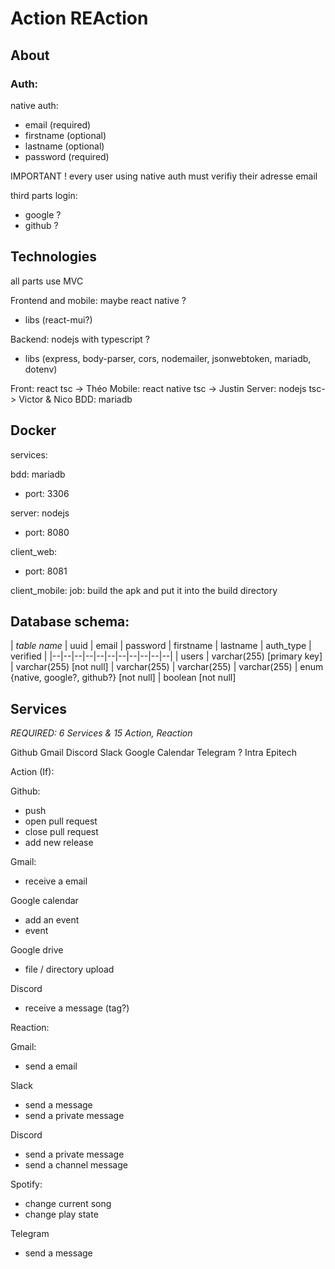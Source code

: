 # Action REAction

## About

### Auth:

native auth:
- email (required)
- firstname (optional)
- lastname (optional)
- password (required)

IMPORTANT !
every user using native auth must verifiy their adresse email

third parts login:
- google ?
- github ?

## Technologies

all parts use MVC

Frontend and mobile: maybe react native ?

- libs (react-mui?)

Backend: nodejs with typescript ?

- libs (express, body-parser, cors, nodemailer, jsonwebtoken, mariadb, dotenv)

Front: react tsc -> Théo
Mobile: react native tsc -> Justin
Server: nodejs tsc-> Victor & Nico
BDD: mariadb

## Docker

services:

bdd: mariadb
- port: 3306

server: nodejs
- port: 8080

client_web:
- port: 8081

client_mobile:
 job: build the apk and put it into the build directory



## Database schema:

| *table name* | uuid | email | password | firstname | lastname | auth_type | verified |
|--|--|--|--|--|--|--|--|--|--|--|
| users | varchar(255) [primary key] | varchar(255) [not null] | varchar(255) | varchar(255) | varchar(255) | enum {native, google?, github?} [not null] | boolean [not null]


## Services

*REQUIRED: 6 Services & 15 Action, Reaction*

Github
Gmail
Discord
Slack
Google Calendar
Telegram ?
Intra Epitech




Action (If):

Github:
- push
- open pull request
- close pull request
- add new release

Gmail:
- receive a email

Google calendar
- add an event
- event

Google drive
- file / directory upload

Discord
- receive a message (tag?)

Reaction:

Gmail:
- send a email

Slack
- send a message
- send a private message

Discord
- send a private message
- send a channel message

Spotify:
- change current song
- change play state

Telegram
- send a message
